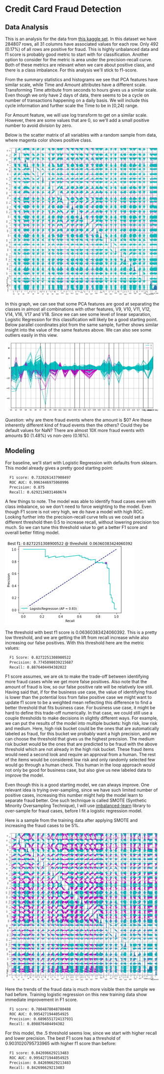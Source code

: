 # Credit Card Fraud Detection
## Data Analysis
This is an analysis for the data from [this kaggle set](https://www.kaggle.com/mlg-ulb/creditcardfraud).
In this dataset we have 284807 rows, all 31 columns have associated values for each row.
Only 492 (0.17%) of all rows are positive for fraud.
This is highly unbalanced data and f1 score is probably good metric to start with for classification.
Another option to consider for the metric is area under the precision-recall curve.
Both of these metrics are relevant when we care about positive class, and there is a class imbalance.
For this analysis we'll stick to f1-score.

From the summary statistics and histograms we see that PCA features have similar scale,
while Time and Amount attributes have a different scale.
Transforming Time attribute from seconds to hours gives us a similar scale.
Even though we only have 2 days of data, there seems to be a cycle on number of transactions happening on a daily basis.
We will include this cycle information and further scale the Time to be in [0,24) range.

For Amount feature, we will use log transform to get on a similar scale.
However, there are some values that are 0, so we'll add a small positive number to avoid division by zero.

Below is the scatter matrix of all variables with a random sample from data, where magenta color shows positive class.

![Scatter matrix](images/scatter_matrix.png)

In this graph, we can see that some PCA features are good at separating the classes in almost all combinations
with other features, V9, V10, V11, V12, V14, V16, V17 and V18.
Since we can see some level of linear separation, Logistic Regression for this classification will likely be a good starting point.
Below parallel coordinates plot from the same sample, further shows similar insight into the value of the same features above.
We can also see some outliers easily in this view.

![Parallel coordinates](images/parallel_coordinates.png)

*Question*: why are there fraud events where the amount is $0?
Are these inherently different kind of fraud events then the others? Could they be default values for NaN?
There are almost 10X more fraud events with amounts $0 (1.48%) vs non-zero (0.16%).

## Modeling
For baseline, we'll start with Logistic Regression with defaults from sklearn.
This model already gives a pretty good starting point:

```
  F1 score: 0.7320261437908497
  ROC AUC: 0.9963446975060996
  Precision: 0.875
  Recall: 0.6292134831460674
```

A few things to note.
The model was able to identify fraud cases even with class imbalance,
so we don't need to force weighting to the model.
Even though F1 score is not very high, we do have a model with high ROC.
Looking further into the precision-recall curve tells us we could set a different threshold then 0.5
to increase recall, without lowering precision too much.
So we can tune this threshold value to get a better F1 score and overall better fitting model.

![Precision-Recall Curve](images/precision_recall.png)

The threshold with best f1 score is 0.06360383424060392. This is a pretty low threshold,
and we are getting the lift from recall increase while also increasing our false positives.
With this threshold here are the metric values:

```
  F1 Score: 0.8272251308900522
  Precision: 0.7745098039215687
  Recall: 0.8876404494382022
```

F1 score assumes, we are ok to make the trade-off between identifying more fraud cases while we get more false positives.
Also note that the amount of fraud is low, so our false positive rate will be relatively low still.
Having said that, if for the business use case, the value of identifying fraud is lower than the potential loss
from false positive case we might want to update f1 score to be a weighted mean reflecting this difference
to find a better threshold that fits business case.
For business use case, it might be hard to define this trade-off numerically.
In that case, we could still use a couple thresholds to make decisions in slightly different ways.
For example, we can put the results of the model into multiple buckets: high risk, low risk and medium.
Here, high risk bucket could be the ones that are automatically labeled as fraud, for this bucket we probably want a high precision, and we can choose the threshold that gives us the highest precision.
The medium risk bucket would be the ones that are predicted to be fraud with the above threshold which are not already in the high risk bucket. These fraud items would need a second look and require an approval from a human.
The rest of the items would be considered low risk and only randomly selected few would go through a human check.
This human in the loop approach would not only be good for business case, but also give us new labeled data to improve the model.

Even though this is a good starting model, we can always improve. One relevant idea is trying over-sampling,
since we have such limited number of positive cases, increasing this number might help the model learn to separate fraud better.
One such technique is called SMOTE (Synthetic Minority Oversampling Technique), I will use
[imbalanced-learn](https://imbalanced-learn.readthedocs.io/en/stable/generated/imblearn.over_sampling.SMOTE.html)
library to over-sample for fraud cases, before I fit a logistic regression model.

Here is a sample from the training data after applying SMOTE and increasing the fraud cases to be 5%.

![Scatter matrix after smote](images/scatter_matrix_smote.png)

Here the trends of the fraud data is much more visible then the sample we had before.
Training logistic regression on this new training data show immediate improvement in F1 score.

```
  F1 score: 0.7804878048780488
  ROC AUC: 0.9954271944054925
  Precision: 0.6896551724137931
  Recall: 0.898876404494382
```

For this model, the .5 threshold seems low, since we start with higher recall and lower precision.
The best F1 score has a threshold of 0.9031020795733965 with higher f1 score than before:

```
  F1 score: 0.842696629213483
  ROC AUC: 0.9954271944054925
  Precision: 0.842696629213483
  Recall: 0.842696629213483
```
